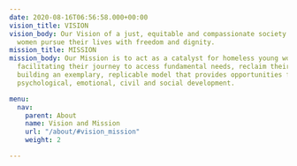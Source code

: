 ```yaml
---
date: 2020-08-16T06:56:58.000+00:00
vision_title: VISION
vision_body: Our Vision of a just, equitable and compassionate society where young
  women pursue their lives with freedom and dignity.
mission_title: MISSION
mission_body: Our Mission is to act as a catalyst for homeless young women by
  facilitating their journey to access fundamental needs, reclaim their identity by
  building an exemplary, replicable model that provides opportunities for their economic,
  psychological, emotional, civil and social development.

menu:
  nav:
    parent: About
    name: Vision and Mission
    url: "/about/#vision_mission"
    weight: 2

---
```

